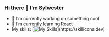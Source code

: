### Hi there 👋 I'm Sylwester
- 🔭 I’m currently working on something cool
- 🌱 I’m currently learning React
- My skills:
 [![My Skills](https://skillicons.dev/icons?i=js,html,css,sass,javascript,react,nodejs,git,java,gulp,bootstrap,tailwind,canva,)](https://skillicons.dev)
<!--
**sylwester97/sylwester97** is a ✨ _special_ ✨ repository because its `README.md` (this file) appears on your GitHub profile.

Here are some ideas to get you started:

- 🔭 I’m currently working on ...
- 🌱 I’m currently learning ...
- 👯 I’m looking to collaborate on ...
- 🤔 I’m looking for help with ...
- 💬 Ask me about ...
- 📫 How to reach me: ...
- 😄 Pronouns: ...
- ⚡ Fun fact: ...
-->
